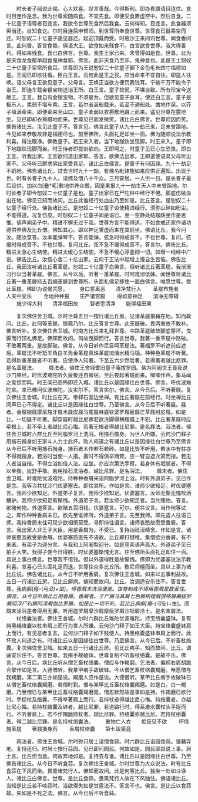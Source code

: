 <!-- { "loadSidebar": true } -->
　　时长者子闻说此偈。心大欢喜。叹言善哉。今得斯利。即办肴膳请目连住。食时目连作是念。我为世尊索随病食。不宜先食。即便受食置虚空中。然后自食。二十亿童子语尊者目连言。我欲令世尊先食然后我食。云何得知。目连言。此食器须臾当还。自知食讫。尔时目连屈申臂顷。到世尊所奉食世尊。世尊食已器乘空而还。时恕奴二十亿童子遥见器还。起迎顶戴而受。时瓶沙王来问讯世尊。闻食香问言。此何香。答言食香。佛语大王。欲食如来残食不。白言欲食世尊。我大得善利。得如来残食。食已白佛言。世尊。我生王家已来。未曾得如是食。世尊。此为是天食龙食郁单越食鬼神食耶。佛言。此非天食乃至非。鬼神食也。此是王土恕奴二十亿童子家常所食耳。世尊即为王说恕奴二十亿童子脚下金色毛长四寸福德如是。王闻已即欲往看。臣白王言。云何此是王之民。应当命来不宜自往。即遣人往唤。语父母言王欲见童子。父母言。王唤正当欲方便罚我钱耳。宁输千万不能令子诣王。即连车载金银宝物送诣王所。白王言。童子软弱。不堪自致。所有珍宝今送献王。王言。我自有金银宝物。不须是为。但欲见童子身耳。使还白王言。童子是极乐人。柔弱不堪车乘。王言。若尔者装船载来。若至不通船处。凿地作渠。以芥子填满牵来。即便牵来至山口。童子柔弱以衣褥敷地蹑上而来。遥见世尊在露地坐。见已即却衣褥蹑地而来。世尊见已而发微笑。诸比丘白佛言。世尊何因而笑。佛告诸比丘。汝见此童子不。答言见。佛言此童子从九十一劫已来。足未曾蹑地。今见如来恭敬故非是福德尽也。前至佛所。头面礼足却坐一面。佛为随顺说法示教利喜。得法眼净。佛教童子。若王来入者。当下地跏趺坐现脚。时王来入。童子即下地跏趺现脚而坐。时王侍者即拔剑欲向。王即呵之。时童子见已心生恐畏。即白王言。听我出家。王言欲何道出家耶。答言。欲佛法出家。王即遣使语其父母听出家不。父母听已即求佛出家受具足。诸比丘白佛言。是童子有何因缘。九十一劫足不蹈地。佛告诸比丘。过去世时九十一劫。有佛名毗钵施如来应供正遍知。出现于世。时有长者子九十人。请佛及僧八十千众。三月安居。一人供一日。是长者子最后设供。加以白[疊*毛]敷地供养众僧。因是果报九十一劫生天人中未曾蹈地。尔时长者子即今恕奴二十亿童子是也。童子出家已在尸陀林中经行不倦。脚底伤破血出在地。佛见已知而故问。比丘此谁经行处血出乃至如是。比丘答言。是恕奴二十亿童子经行处。佛告诸比丘。是恕奴二十亿童子设使精进经行。须弥山碎如粉尘。不能得道。况复伤皮。时恕奴二十亿童子闻是语已。至一空静处结跏趺坐作是思惟。佛声闻弟子中。精进不懈无过于我。世尊方言不能得道。不如舍戒还家作诸功德供养佛及比丘僧。佛知其心。即以神足乘虚而来在其前坐。佛语比丘。我今问汝。随汝意答。汝本能弹琴不。答言能弹。弦急时得成音不。不也世尊。复问。弦缓时得成音不。不也世尊。复问比丘。弦不急不缓得成音不。答言尔。佛告比丘。精进太急心生结使。精进太缓心生结使。不急不缓心渟鉴彻一切。如增一线经中广说。佛告比丘。汝信心舍二十亿出家。云何于正法中起增上慢自生苦恼。佛告比丘。我因汝听诸比丘著革屣。恕奴二十亿童子白佛言。但听诸比丘著革屣。我渐渐习行以当著革屣。佛言。从今以后。听著一重革屣。时阿难邠低姊。闻世尊听诸比丘著一重革屣持五百緉革屣到世尊所。头面礼佛足却住一面白佛言。唯愿世尊。受此革屣。佛即为说偈咒愿。
　　身口意离恶　　清净梵行人
　　革屣布施者　　人天中受乐
　　金地种种报　　庄严诸宫殿
　　得如意神足　　清净无障碍
　　施少得大利　　清净福田故
　　智者愿清净　　能得福田果

　　复次佛住舍卫城。尔时世尊五日一按行诸比丘房。见诸革屣狼藉在地。知而故问。比丘。此何等革屣。狼藉乃尔。比丘答言世尊。此革屣破。畏两重故不敢补。佛言听补。复次佛住舍卫城。时南方比丘来礼拜世尊。中路革屣破故脚底穿坏。曳脚而行顶礼佛足。佛知而故问。何故曳脚而行。答言世尊。我著一重革屣中路破。不敢著两重。是故脚破。佛言。从今日听作尼目呵革屣法。著福罗不听遮前应遮后。革屣法不听羝羊角白羊角金革屣真珠革屣琉璃水精马瑙。种种色革屣不听著。若得新重革屣者不听著。应使净人知著。下至五六步然后著。若得著者越比尼罪。是名革屣法。
　　屐法者。佛住王舍城耆旧童子庵拔罗园。佛为阿阇世王竟夜说沙门果经。时优波难陀听久疲极还自房宿。至后夜起著屐而来。唧唧作声。象马闻之竞惊而鸣。时王闻已恐怖即还入城。诸比丘以是因缘往白世尊。佛言。呼优波难陀来。来已佛问优波难陀。汝实尔不。答言实尔。佛言。从今日后。不听著屐。复次佛住王舍城。时比丘在天。帝释石室边坐禅。有比丘著屐在前经行。时坐禅比丘闻声已心不得定。诸比丘以是因缘往白世尊。乃至佛言。从今日后不听著屐。屐者。金屐银屐摩尼屐牙屐木屐皮屐马尾屐麻屐钦婆罗屐綖屐芒草屐树皮屐。如是比。一切屐不听著。脚穿屐时越比尼罪若欲洗脚得横屐蹑上不犯。比丘著革屐时应牵根上。若不牵上者越比尼心悔。若著无根者得越比尼罪。是名屐法。浴法者。佛住舍卫城时六群比丘至阿脂罗河上洗浴。用揩石揩身。为世人所嫌。云何沙门释子用揩石揩身如王家斗人力士此坏。败人何道之有诸比丘以是因缘往白世尊乃至佛言从今已后不听用揩石揩身。揩石者木作若石若砖。如是比皆不听用。若水中有柱亦不得就揩身。若浴时当使一人揩。揩时不得俱举两臂。应一臂自遮次第而揩。若无人者当自揩。不得立浴如俗人法。应坐。亦应次第洗手臂。若身体有垢腻者。不得以拳揩。应舒手揩。若用揩石洗浴者。越比尼罪。是名浴法。
　　屑末者。佛住舍卫城。时难陀优波难陀。持种种香屑来诣阿脂罗河上浴。时有外道弟子。见已作是念。我等当共扰沙门优婆塞去。即往其所。作如是言。谁师少欲知足。时优婆塞言。我师少欲知足。外道弟子复言。我师少欲知足。优婆塞言。汝师无惭无愧啖酒糟驴。我师少欲知足有惭愧。外道弟子言。若汝师少欲知足者。当共赌物。答言。欲赌何物。外道答言。欲赌五百旧钱。优婆塞言。可尔。便共议言。当作何等试之。即作种种香屑末已。欲先至谁师所。外道弟子言。先至我师。即先遣人往语己师。我持香屑末往可现少欲相慎莫受。寻即持往语言。诸师哀愍故愿受香屑。答言。我出家人非王子大臣。用是香屑为。不受已。复持诣祇洹精舍。作如是言。诸师哀愍我故受是香屑。优婆塞质直先不语故。比丘即打揵椎。集僧欲分香屑。有不来者。有弟子为迎分言。与我和上阿阇梨迎分。如是竞索语声高大。外道弟子见已拍手大笑。我得子便今日得胜。时优婆塞惭愧无言。往至佛所头面礼足却住一面。具说上事白佛言。世尊我不惜钱。但以外道得胜是故惭愧。佛即为优婆塞说法示教利喜。发喜心已头面礼足而退。世尊往众多比丘所。敷尼师檀而坐。具以上事为诸比丘说。佛告诸比丘。从今日不听用香屑。复次佛住王舍城。如来以五事利益故。五日一行诸比丘房。见比丘癣病。佛知而故问。比丘。汝调适安乐住不。答言世尊。我病癣[癈-(弓*殳)+虫]。得香屑末洗浴便差。世尊制戒不得用香屑是故苦住。佛言。从今日听病比丘用香屑。香屑者。于尸屑马耳屑七色屑栴檀屑俱哆屑庵拔罗屑阎浮尸利屑阿淳屑伽比罗屑。如是比一切不听。若比丘病癣[癈-(弓*殳)+虫]。须屑末涂浴差者得用无罪。听用迦罗屑摩沙屑摩瘦罗屑沙坻屑涂土。是名末屑法。
　　杖络囊法者。佛住王舍城。尔时六群比丘难陀优波难陀。持宝络囊盛钵。复有持黑绳络囊以杖串肩上而行为世人所嫌。云何沙门释子如王大臣。持宝络囊盛钵肩上而行。有见恶者复言。云何沙门释子如下贱使人。持黑络囊盛钵串肩上而行。此坏败人何道之有。时诸比丘以是因缘往白世尊。乃至佛言。从今已后。不听畜杖络囊。复次佛住舍卫城。如来五日一行诸比丘房。见比丘痏手。知而故问。比丘。调适安乐住不。答言世尊。我痏手故破钵。世尊复制不听畜杖络囊。是故不乐。佛言。从今日后。病比丘听从僧乞畜杖络囊。僧应与作羯磨。乞法者。偏袒右肩胡跪合掌作如是言。大德僧听。我某甲痏手故破钵。今从僧乞畜杖络囊羯磨。唯愿僧与我羯磨。第二第三亦如是说。羯磨人应作是说。大德僧听。某甲比丘痏手故破钵已从僧乞畜杖络囊羯磨。若僧时到。僧与某甲比丘畜杖络囊羯磨。如是白。白一羯磨。乃至僧已与某甲比丘畜杖络囊羯磨竟。僧忍默然故是事如是持。作羯磨已欲行时。手捉杖及络囊。不得举著肩上而行。若持杖者得越比尼心悔。持络囊者。亦越比尼心悔。若持杖络囊及钵者。越比尼罪。若道路行时。得系漉水囊杖头手捉而行。不听著肩上。若不作羯磨持杖者。越比尼罪。持络囊亦越比尼。若持杖络囊者。得二越比尼罪。是名持杖络囊法。
　　重物亡人衣　　痴狂见不欲
　　坏信施革屣　　著屐揩身石
　　香屑杖络囊　　第七跋渠竟

　　蒜法者。佛住王舍城。尔时弥只居士请僧食蒜。时六群比丘诣园食蒜。狼藉弃地。复持还归。时居士按行蒜园。见已即问园民。何故如是。园民即具说上事。居士言。比丘但当食。何故弃地如是。复持去与谁。诸比丘以是因缘往白世尊。乃至佛告诸比丘。从今日不听食蒜。复次佛住王舍城。尔时世尊为大众说法。时有比丘食蒜在下风而坐。畏熏诸梵行人。佛知而故问。此是何等比丘。独坐一处如斗诤人。诸比丘白佛言。世尊。是比丘食蒜。畏熏梵行人故在下风独住。佛语诸比丘。当知是比丘若不啖蒜时。当欲得失如是甘露法不。答言不也。佛言。是比丘以食蒜故。失如是不死之法。佛言。从今已后不听食蒜。
